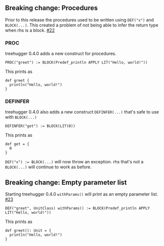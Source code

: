   [22]: https://github.com/eed3si9n/treehugger/issues/22
  [23]: https://github.com/eed3si9n/treehugger/issues/23

## Breaking change: Procedures

Prior to this release the procedures used to be written using
`DEF("x")` and `BLOCK(...)`.
This created a problem  of not being able to infer the
return type when rhs is a block. [#22][22]

### PROC

treehugger 0.4.0 adds a new construct for procedures.

    PROC("greet") := BLOCK(Predef_println APPLY LIT("Hello, world!"))

This prints as

    def greet {
      println("Hello, world!")
    }

### DEFINFER

treehugger 0.4.0 also adds a new construct `DEFINFER(...)`
that's safe to use with `BLOCK(...)`

    DEFINFER("get") := BLOCK(LIT(0))

This prints as

    def get = {
      0
    }

`DEF("x") := BLOCK(...)` will now throw an exception.
rhs that's not a `BLOCK(...)` will continue to work as before.

## Breaking change: Empty parameter list

Starting treehugger 0.4.0 `withParams()` will print as an empty parameter list. [#23][23]

    DEF("greet", UnitClass) withParams() := BLOCK(Predef_println APPLY LIT("Hello, world!"))

This prints as

    def greet(): Unit = {
      println("Hello, world!")
    }
